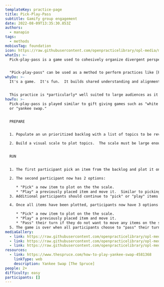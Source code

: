 ```yaml
---
templateKey: practice-page
title: Pick-Play-Pass
subtitle: Gamify group engagement
date: 2022-08-09T13:35:30.853Z
authors:
  - manapio
tags:
  - methods
mobiusTag: foundation
icon: https://raw.githubusercontent.com/openpracticelibrary/opl-media/master/images/PickPlayPassIcon.png?raw=true
whatIs: >-
  Pick-play-pass is a game used to cohesively organize divergent perspectives.


  "Pick-play-pass" can be used as a method to perform practices like [Priority Sliders](https://openpracticelibrary.com/practice/priority-sliders/), [Impact & Effort matrix](https://openpracticelibrary.com/practice/impact-effort-prioritization-matrix/), or [Relative Sizing](https://openpracticelibrary.com/practice/relative-estimation/).
whyDo: >-
  It's a game.  It's fun.  It builds shared understanding and alignment. 


  This practice is *particularly* well suited to large audiences as it provides an equal opportunity for all participants to be engaged (not just a few HIPOs or vocal participants.)
howTo: >-
  Pick-play-pass is played similar to gift giving games such as "white elephant"
  or "yankee swap."


  PREPARE


  1. Populate an un prioritized backlog with a list of topics to be reviewed by the group.

  2. Build a visual scale to plot topics.  The scale must be large enough to fit all topics (Single axis is better, but 2 axis graph is also OK)  


  RUN


  1. The first participant pick an item from the backlog and plot it on the scale.  The participant should give a short explanation of why they placed the item where they did.

  2. The second participant now has 2 options:

     * "Pick" a new item to plot on the the scale.
     * "Play" a previously placed item and move it.  Similar to picking a new item, any "play" movements should be accompanied by a brief explanation why the participant thinks the item should be moved. 
  3. Additional participants should continue to "pick" or "play" items until all items are plotted on the scale.  If there are more cards than participants, loop back to the first participant after the last participant has made a move.

  4. Once all items have been plotted, participants now have 3 options:

     * "Pick" a new item to plot on the the scale.
     * "Play" a previously placed item and move it.
     * "Pass" their turn if they do not want to move any items on the scale.
  5. The game is over when all participants choose to "pass" their turn, indicating agreement.
mediaGallery:
  - link: https://raw.githubusercontent.com/openpracticelibrary/opl-media/master/images/PickImg1.png?raw=true
  - link: https://raw.githubusercontent.com/openpracticelibrary/opl-media/master/images/PlayImg1.png?raw=true
  - link: https://raw.githubusercontent.com/openpracticelibrary/opl-media/master/images/PassImg1.png?raw=true
resources:
  - link: https://www.thespruce.com/how-to-play-yankee-swap-4581368
    linkType: web
    description: Yankee Swap [The Spruce]
people: 2+
difficulty: easy
participants: []
---
```

